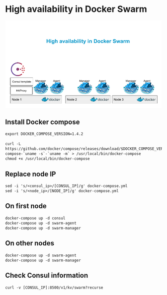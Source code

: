 # High availability in Docker Swarm

![HA Swarm](ha-swarm.png)

## Install Docker compose

```
export DOCKER_COMPOSE_VERSION=1.4.2

curl -L https://github.com/docker/compose/releases/download/$DOCKER_COMPOSE_VERSION/docker-compose-`uname -s`-`uname -m` > /usr/local/bin/docker-compose
chmod +x /usr/local/bin/docker-compose
```

## Replace node IP

```
sed -i 's/<consul_ip>/[CONSUL_IP]/g' docker-compose.yml
sed -i 's/<node_ip>/[NODE_IP]/g' docker-compose.yml
```

## On first node

```
docker-compose up -d consul
docker-compose up -d swarm-agent
docker-compose up -d swarm-manager
```

## On other nodes

```
docker-compose up -d swarm-agent
docker-compose up -d swarm-manager
```

## Check Consul information

```
curl -v [CONSUL_IP]:8500/v1/kv/swarm?recurse
```
